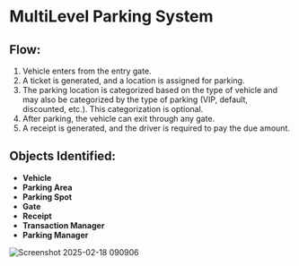 # MultiLevel Parking System

## Flow:
1. Vehicle enters from the entry gate.
2. A ticket is generated, and a location is assigned for parking.
3. The parking location is categorized based on the type of vehicle and may also be categorized by the type of parking (VIP, default, discounted, etc.). This categorization is optional.
4. After parking, the vehicle can exit through any gate.
5. A receipt is generated, and the driver is required to pay the due amount.

## Objects Identified:
- **Vehicle**
- **Parking Area**
- **Parking Spot**
- **Gate**
- **Receipt**
- **Transaction Manager**
- **Parking Manager**

 
![Screenshot 2025-02-18 090906](https://github.com/user-attachments/assets/71dd4068-4d33-4b27-9d65-75d0643b60c4)
